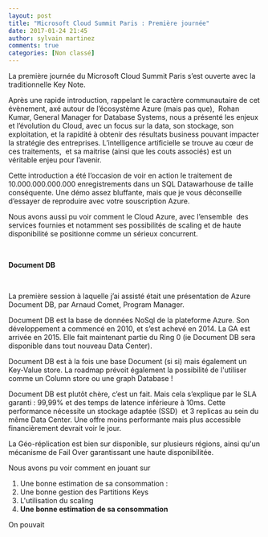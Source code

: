```yaml
---
layout: post
title: "Microsoft Cloud Summit Paris : Première journée"
date: 2017-01-24 21:45
author: sylvain martinez
comments: true
categories: [Non classé]
---
```

La première journée du Microsoft Cloud Summit Paris s’est ouverte avec la traditionnelle Key Note.

Après une rapide introduction, rappelant le caractère communautaire de cet évènement, axé autour de l’écosystème Azure (mais pas que),  Rohan Kumar, General Manager for Database Systems, nous a présenté les enjeux et l’évolution du Cloud, avec un focus sur la data, son stockage, son exploitation, et la rapidité à obtenir des résultats business pouvant impacter la stratégie des entreprises. L’intelligence artificielle se trouve au cœur de ces traitements,  et sa maitrise (ainsi que les couts associés) est un véritable enjeu pour l’avenir.

Cette introduction a été l’occasion de voir en action le traitement de 10.000.000.000.000 enregistrements dans un SQL Datawarhouse de taille conséquente. Une démo assez bluffante, mais que je vous déconseille d’essayer de reproduire avec votre souscription Azure.

Nous avons aussi pu voir comment le Cloud Azure, avec l’ensemble  des services fournies et notamment ses possibilités de scaling et de haute disponibilité se positionne comme un sérieux concurrent.

&nbsp;

<strong>Document DB</strong>

&nbsp;

La première session à laquelle j’ai assisté était une présentation de Azure Document DB, par Arnaud Comet, Program Manager.

Document DB est la base de données NoSql de la plateforme Azure. Son développement a commencé en 2010, et s’est achevé en 2014. La GA est arrivée en 2015. Elle fait maintenant partie du Ring 0 (ie Document DB sera disponible dans tout nouveau Data Center).

Document DB est à la fois une base Document (si si) mais également un Key-Value store. La roadmap prévoit également la possibilité de l'utiliser comme un Column store ou une graph Database !

Document DB est plutôt chère, c’est un fait. Mais cela s’explique par le SLA garanti : 99,99% et des temps de latence inférieure à 10ms. Cette performance nécessite un stockage adaptée (SSD)  et 3 replicas au sein du même Data Center. Une offre moins performante mais plus accessible financièrement devrait voir le jour.

La Géo-réplication est bien sur disponible, sur plusieurs régions, ainsi qu'un mécanisme de Fail Over garantissant une haute disponibilitée.

Nous avons pu voir comment en jouant sur

<ol>
    <li>Une bonne estimation de sa consommation :</li>
    <li>Une bonne gestion des Partitions Keys</li>
    <li>L'utilisation du scaling</li>
    <li><strong>Une bonne estimation de sa consommation </strong></li>
</ol>

On pouvait
